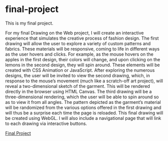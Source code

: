 # final-project
This is my final project.

For my final Drawing on the Web project, I will create an interactive experience that simulates the creative process of fashion design.  The first drawing will allow the user to explore a variety of custom patterns and fabrics.  These materials will be responsive, coming to life in different ways as the user hovers and clicks.  For example, as the mouse hovers on the apples in the first design, their colors will change, and upon clicking on the lemons in the second design, they will spin around.  These elements will be created with CSS Animation or JavaScript.  After exploring the numerous designs, the user will be invited to view the second drawing, which, in response to the mouse’s movement (much like a scratch-off art project), will reveal a two-dimensional sketch of the garment.  This will be rendered directly in the browser using HTML Canvas.  The third drawing will be a three-dimensional rendering, which the user will be able to spin around so as to view it from all angles.  The pattern depicted as the garment’s material will be randomized from the various options offered in the first drawing and will thus be a surprise each time the page is reloaded.  This final drawing will be created using WebGL.  I will also include a navigational page that will link to each drawing via interactive buttons. 

[Final Project](http://i6.cims.nyu.edu/~jnk296/380/final_project/final-project/page1.html)